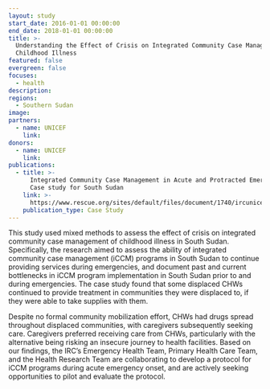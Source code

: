 ```yaml
---
layout: study
start_date: 2016-01-01 00:00:00
end_date: 2018-01-01 00:00:00
title: >-
  Understanding the Effect of Crisis on Integrated Community Case Management of
  Childhood Illness
featured: false
evergreen: false
focuses:
  - health
description:
regions:
  - Southern Sudan
image:
partners:
  - name: UNICEF
    link:
donors:
  - name: UNICEF
    link:
publications:
  - title: >-
      Integrated Community Case Management in Acute and Protracted Emergencies:
      Case study for South Sudan
    link: >-
      https://www.rescue.org/sites/default/files/document/1740/ircunicefsouthsudaniccmcasestudyfinal.pdf
    publication_type: Case Study
---
```


This study used mixed methods to assess the effect of crisis on integrated community case management of childhood illness in South Sudan. Specifically, the research aimed to assess the ability of integrated community case management (iCCM) programs in South Sudan to continue providing services during emergencies, and document past and current bottlenecks in iCCM program implementation in South Sudan prior to and during emergencies. The case study found that some displaced CHWs continued to provide treatment in communities they were displaced to, if they were able to take supplies with them.&nbsp;

Despite no formal community mobilization effort, CHWs had drugs spread throughout displaced communities, with caregivers subsequently seeking care. Caregivers preferred receiving care from CHWs, particularly with the alternative being risking an insecure journey to health facilities. Based on our findings, the IRC’s Emergency Health Team, Primary Health Care Team, and the Health Research Team are collaborating to develop a protocol for iCCM programs during acute emergency onset, and are actively seeking opportunities to pilot and evaluate the protocol.